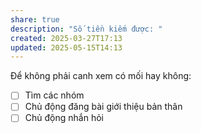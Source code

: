 ```yaml
---
share: true
description: "Số tiền kiếm được: "
created: 2025-03-27T17:13
updated: 2025-05-15T14:13
---
```

Để không phải canh xem có mối hay không:
- [ ] Tìm các nhóm
- [ ] Chủ động đăng bài giới thiệu bản thân
- [ ] Chủ động nhắn hỏi
